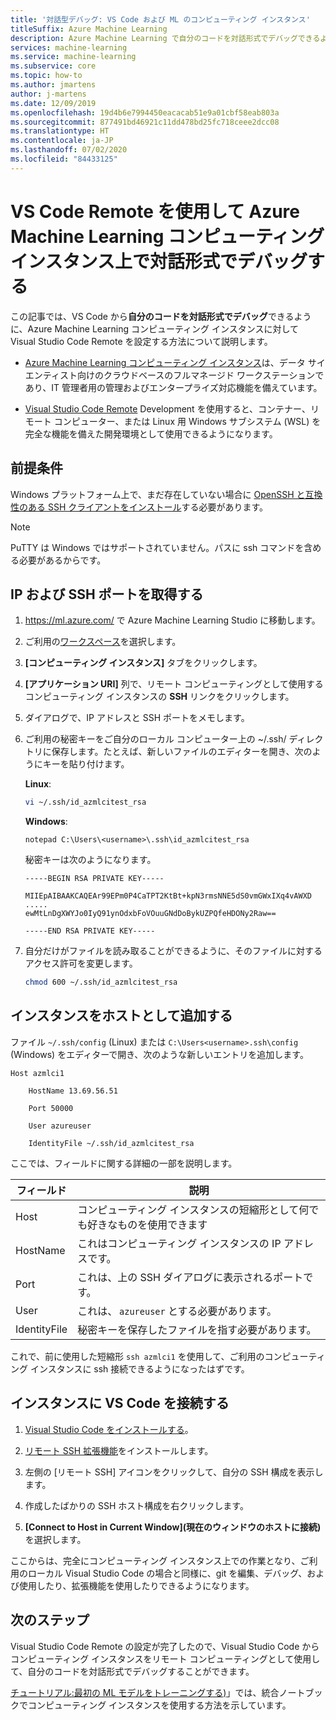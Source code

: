 ```yaml
---
title: '対話型デバッグ: VS Code および ML のコンピューティング インスタンス'
titleSuffix: Azure Machine Learning
description: Azure Machine Learning で自分のコードを対話形式でデバッグできるように VS Code Remote を設定します。
services: machine-learning
ms.service: machine-learning
ms.subservice: core
ms.topic: how-to
ms.author: jmartens
author: j-martens
ms.date: 12/09/2019
ms.openlocfilehash: 19d4b6e7994450eacacab51e9a01cbf58eab803a
ms.sourcegitcommit: 877491bd46921c11dd478bd25fc718ceee2dcc08
ms.translationtype: HT
ms.contentlocale: ja-JP
ms.lasthandoff: 07/02/2020
ms.locfileid: "84433125"
---
```

# <a name="debug-interactively-on-an-azure-machine-learning-compute-instance-with-vs-code-remote"></a>VS Code Remote を使用して Azure Machine Learning コンピューティング インスタンス上で対話形式でデバッグする

この記事では、VS Code から**自分のコードを対話形式でデバッグ**できるように、Azure Machine Learning コンピューティング インスタンスに対して Visual Studio Code Remote を設定する方法について説明します。 

+ [Azure Machine Learning コンピューティング インスタンス](concept-compute-instance.md)は、データ サイエンティスト向けのクラウドベースのフルマネージド ワークステーションであり、IT 管理者用の管理およびエンタープライズ対応機能を備えています。 


+ [Visual Studio Code Remote](https://code.visualstudio.com/docs/remote/remote-overview) Development を使用すると、コンテナー、リモート コンピューター、または Linux 用 Windows サブシステム (WSL) を完全な機能を備えた開発環境として使用できるようになります。 

## <a name="prerequisite"></a>前提条件  

Windows プラットフォーム上で、まだ存在していない場合に [OpenSSH と互換性のある SSH クライアントをインストール](https://code.visualstudio.com/docs/remote/troubleshooting#_installing-a-supported-ssh-client)する必要があります。 

> [!Note]
> PuTTY は Windows ではサポートされていません。パスに ssh コマンドを含める必要があるからです。 

## <a name="get-ip-and-ssh-port"></a>IP および SSH ポートを取得する 

1. https://ml.azure.com/ で Azure Machine Learning Studio に移動します。

2. ご利用の[ワークスペース](concept-workspace.md)を選択します。
1. **[コンピューティング インスタンス]** タブをクリックします。
1. **[アプリケーション URI]** 列で、リモート コンピューティングとして使用するコンピューティング インスタンスの **SSH** リンクをクリックします。 
1. ダイアログで、IP アドレスと SSH ポートをメモします。 
1. ご利用の秘密キーをご自分のローカル コンピューター上の ~/.ssh/ ディレクトリに保存します。たとえば、新しいファイルのエディターを開き、次のようにキーを貼り付けます。 

   **Linux**: 
   ```sh
   vi ~/.ssh/id_azmlcitest_rsa  
   ```

   **Windows**: 
   ```
   notepad C:\Users\<username>\.ssh\id_azmlcitest_rsa 
   ```

   秘密キーは次のようになります。
   ```
   -----BEGIN RSA PRIVATE KEY----- 

   MIIEpAIBAAKCAQEAr99EPm0P4CaTPT2KtBt+kpN3rmsNNE5dS0vmGWxIXq4vAWXD 
   ..... 
   ewMtLnDgXWYJo0IyQ91ynOdxbFoVOuuGNdDoBykUZPQfeHDONy2Raw== 

   -----END RSA PRIVATE KEY----- 
   ```

1. 自分だけがファイルを読み取ることができるように、そのファイルに対するアクセス許可を変更します。  
   ```sh
   chmod 600 ~/.ssh/id_azmlcitest_rsa   
   ```

## <a name="add-instance-as-a-host"></a>インスタンスをホストとして追加する 

ファイル `~/.ssh/config` (Linux) または `C:\Users<username>.ssh\config` (Windows) をエディターで開き、次のような新しいエントリを追加します。

```
Host azmlci1 

    HostName 13.69.56.51 

    Port 50000 

    User azureuser 

    IdentityFile ~/.ssh/id_azmlcitest_rsa   
```

ここでは、フィールドに関する詳細の一部を説明します。 

|フィールド|説明|
|----|---------|
|Host|コンピューティング インスタンスの短縮形として何でも好きなものを使用できます |
|HostName|これはコンピューティング インスタンスの IP アドレスです。 |
|Port|これは、上の SSH ダイアログに表示されるポートです。 |
|User|これは、 `azureuser` とする必要があります。 |
|IdentityFile|秘密キーを保存したファイルを指す必要があります。 |

これで、前に使用した短縮形 `ssh azmlci1` を使用して、ご利用のコンピューティング インスタンスに ssh 接続できるようになったはずです。 

## <a name="connect-vs-code-to-the-instance"></a>インスタンスに VS Code を接続する 

1. [Visual Studio Code をインストールする](https://code.visualstudio.com/)。

1. [リモート SSH 拡張機能](https://marketplace.visualstudio.com/items?itemName=ms-vscode-remote.remote-ssh)をインストールします。 

1. 左側の [リモート SSH] アイコンをクリックして、自分の SSH 構成を表示します。

1. 作成したばかりの SSH ホスト構成を右クリックします。

1. **[Connect to Host in Current Window]\(現在のウィンドウのホストに接続\)** を選択します。 

ここからは、完全にコンピューティング インスタンス上での作業となり、ご利用のローカル Visual Studio Code の場合と同様に、git を編集、デバッグ、および使用したり、拡張機能を使用したりできるようになります。 

## <a name="next-steps"></a>次のステップ

Visual Studio Code Remote の設定が完了したので、Visual Studio Code からコンピューティング インスタンスをリモート コンピューティングとして使用して、自分のコードを対話形式でデバッグすることができます。 

[チュートリアル:最初の ML モデルをトレーニングする)](tutorial-1st-experiment-sdk-train.md)」では、統合ノートブックでコンピューティング インスタンスを使用する方法を示しています。
